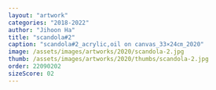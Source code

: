 ```yaml
---
layout: "artwork"
categories: "2018-2022"
author: "Jihoon Ha"
title: "scandola#2"
caption: "scandola#2_acrylic,oil on canvas_33×24㎝_2020"
image: /assets/images/artworks/2020/scandola-2.jpg
thumb: /assets/images/artworks/2020/thumbs/scandola-2.jpg
order: 22090202
sizeScore: 02
---
```

